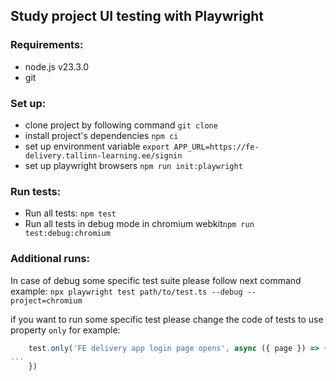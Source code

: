 ## Study project UI testing with Playwright
### Requirements:
- node.js v23.3.0
- git

### Set up:
- clone project by following command ```git clone```
- install project's dependencies ```npm ci```
- set up environment variable ```export APP_URL=https://fe-delivery.tallinn-learning.ee/signin```
- set up playwright browsers ```npm run init:playwright```

### Run tests:
- Run all tests: ```npm test```
- Run all tests in debug mode in chromium webkit```npm run test:debug:chromium```

### Additional runs:
In case of debug some specific test suite please follow next command example:
```npx playwright test path/to/test.ts --debug --project=chromium```

if you want to run some specific test please change the code of tests to use property `only` for example:

```typescript
    test.only('FE delivery app login page opens', async ({ page }) => {
...
    })
```

